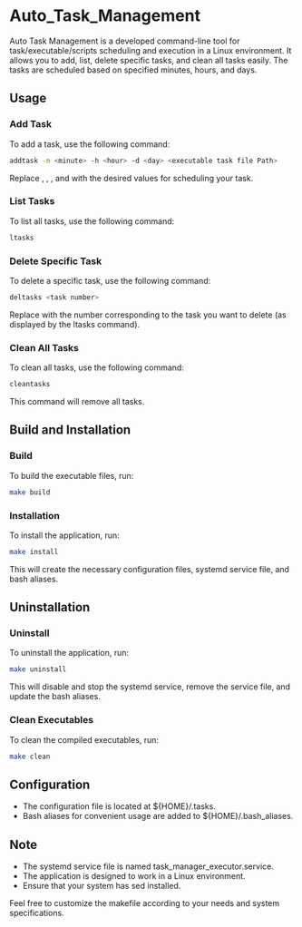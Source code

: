 # Auto_Task_Management
Auto Task Management is a developed command-line tool for task/executable/scripts scheduling and execution in a Linux environment. It allows you to add, list, delete specific tasks, and clean all tasks easily. The tasks are scheduled based on specified minutes, hours, and days.

## Usage
### Add Task
To add a task, use the following command:
```bash
addtask -m <minute> -h <hour> -d <day> <executable task file Path>
```
Replace <minute>, <hour>, <day>, and <executable task file Path> with the desired values for scheduling your task.

### List Tasks
To list all tasks, use the following command:
```bash
ltasks
```
### Delete Specific Task
To delete a specific task, use the following command:
```bash
deltasks <task number>
```
Replace <task number> with the number corresponding to the task you want to delete (as displayed by the ltasks command).

### Clean All Tasks
To clean all tasks, use the following command:
```bash
cleantasks
```
This command will remove all tasks.

## Build and Installation
### Build
To build the executable files, run:
```bash
make build
```
### Installation
To install the application, run:
```bash
make install
```
This will create the necessary configuration files, systemd service file, and bash aliases.

## Uninstallation
### Uninstall
To uninstall the application, run:
```bash
make uninstall
```
This will disable and stop the systemd service, remove the service file, and update the bash aliases.

### Clean Executables
To clean the compiled executables, run:
```bash
make clean
```
## Configuration
- The configuration file is located at ${HOME}/.tasks.
- Bash aliases for convenient usage are added to ${HOME}/.bash_aliases.
## Note
- The systemd service file is named task_manager_executor.service.
- The application is designed to work in a Linux environment.
- Ensure that your system has sed installed.

Feel free to customize the makefile according to your needs and system specifications.

